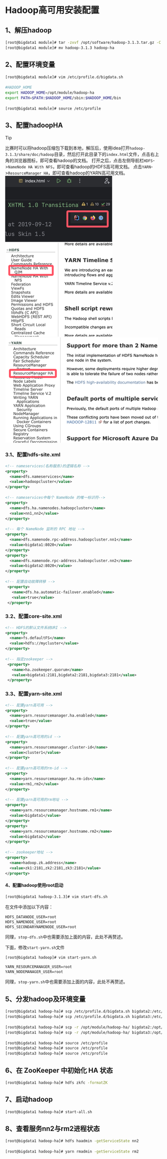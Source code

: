 # Hadoop高可用安装配置

## 1、解压hadoop

```bash
[root@bigdata1 module]# tar -zxvf /opt/software/hadoop-3.1.3.tar.gz -C /opt/module/
[root@bigdata1 module]# mv hadoop-3.1.3 hadoop-ha
```

## 2、配置环境变量

```bash
[root@bigdata1 module]# vim /etc/profile.d/bigdata.sh

#HADOOP_HOME
export HADOOP_HOME=/opt/module/hadoop-ha
export PATH=$PATH:$HADOOP_HOME/sbin:$HADOOP_HOME/bin

[root@bigdata1 module]# source /etc/profile
```

## 3、配置hadoopHA

> [!TIP]
> 比赛时可以将hadoop压缩包下载到本地，解压后，使用idea打开`hadoop-3.1.3/share/doc/hadoop`目录，然后打开此目录下的`index.html`文件，点击右上角的浏览器图标，即可查看hadoop的文档。 打开之后，点击左侧导航栏`HDFS`->`NameNode HA With NFS`，即可查看hadoop的HDFS高可用文档。  点击`YARN`->`ResourceManager HA`，即可查看hadoop的YARN高可用文档。
> <img src="../assets/browser.png" alt="browser" style="zoom:50%;" />
> <img src="../assets/ha_qjm.png" alt="ha_qjm" style="zoom:50%;" />
> <img src="../assets/rm_ha.png" alt="rm_ha" style="zoom:50%;" />
>

### 3.1、配置hdfs-site.xml

```xml
<!-- nameservices(名称服务)的逻辑名称 -->
<property>
  <name>dfs.nameservices</name>
  <value>hadoopcluster</value>
</property>

<!-- nameservices中每个 NameNode 的唯一标识符-->
<property>
  <name>dfs.ha.namenodes.hadoopcluster</name>
  <value>nn1,nn2</value>
</property>

<!-- 每个 NameNode 监听的 RPC 地址 -->
<property>
  <name>dfs.namenode.rpc-address.hadoopcluster.nn1</name>
  <value>bigdata1:8020</value>
</property>
<property>
  <name>dfs.namenode.rpc-address.hadoopcluster.nn2</name>
  <value>bigdata2:8020</value>
</property>

<!-- 配置自动故障转移 -->
 <property>
   <name>dfs.ha.automatic-failover.enabled</name>
   <value>true</value>
 </property>
```

### 3.2、配置core-site.xml

```xml
<!-- HDFS的默认文件系统URI -->
<property>
  <name>fs.defaultFS</name>
  <value>hdfs://mycluster</value>
</property>

<!-- 指定zookeeper -->
 <property>
   <name>ha.zookeeper.quorum</name>
   <value>bigdata1:2181,bigdata2:2181,bigdata3:2181</value>
 </property>
```

### 3.3、配置yarn-site.xml

```xml
<!-- 配置yarn高可用 -->
<property>
  <name>yarn.resourcemanager.ha.enabled</name>
  <value>true</value>
</property>

<!-- 配置yarn高可用的id -->
<property>
  <name>yarn.resourcemanager.cluster-id</name>
  <value>cluster1</value>
</property>

<!-- 配置yarn高可用的rm-id -->
<property>
  <name>yarn.resourcemanager.ha.rm-ids</name>
  <value>rm1,rm2</value>
</property>

<!-- 配置yarn高可用的rm地址 -->
<property>
  <name>yarn.resourcemanager.hostname.rm1</name>
  <value>bigdata1</value>
</property>
<property>
  <name>yarn.resourcemanager.hostname.rm2</name>
  <value>bigdata2</value>
</property>

<!-- zookeeper地址 -->
<property>
  <name>hadoop.zk.address</name>
  <value>zk1:2181,zk2:2181,zk3:2181</value>
</property>
```

#### 4、配置hadoop使用root启动

```bash
[root@bigdata1 hadoop-3.1.3]# vim start-dfs.sh
```

在文件中添加以下内容：

```
HDFS_DATANODE_USER=root
HDFS_NAMENODE_USER=root
HDFS_SECONDARYNAMENODE_USER=root
```

同理，`stop-dfs.sh`中也需要添加上面的内容，此处不再赘述。

下面，修改`start-yarn.sh`文件

```bash
[root@bigdata1 hadoop]# vim start-yarn.sh
```

```
YARN_RESOURCEMANAGER_USER=root
YARN_NODEMANAGER_USER=root
```

同理，`stop-yarn.sh`中也需要添加上面的内容，此处不再赘述。

## 5、分发hadoop及环境变量

```bash
[root@bigdata1 hadoop-ha]# scp /etc/profile.d/bigdata.sh bigdata2:/etc/profile.d/
[root@bigdata1 hadoop-ha]# scp /etc/profile.d/bigdata.sh bigdata3:/etc/profile.d/

[root@bigdata1 hadoop-ha]# scp -r /opt/module/hadoop-ha/ bigdata2:/opt/module/
[root@bigdata1 hadoop-ha]# scp -r /opt/module/hadoop-ha/ bigdata3:/opt/module/

[root@bigdata1 hadoop-ha]# source /etc/profile
[root@bigdata2 hadoop-ha]# source /etc/profile
[root@bigdata3 hadoop-ha]# source /etc/profile
```

## 6、在 ZooKeeper 中初始化 HA 状态

```bash
[root@bigdata1 hadoop-ha]# hdfs zkfc -formatZK
```

## 7、启动hadoop

```bash
[root@bigdata1 hadoop-ha]# start-all.sh
```

## 8、查看服务nn2与rm2进程状态

```bash
[root@bigdata1 hadoop-ha]# hdfs haadmin -getServiceState nn2

[root@bigdata1 hadoop-ha]# yarn rmadmin -getServiceState rm2
```